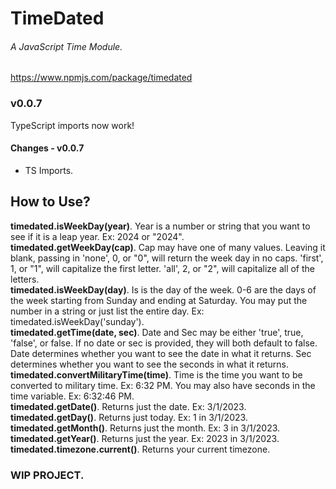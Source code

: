 # TimeDated
###### A JavaScript Time Module.
https://www.npmjs.com/package/timedated

### v0.0.7
TypeScript imports now work!

#### Changes - v0.0.7
- TS Imports.
  
## How to Use?
**timedated.isWeekDay(year)**. Year is a number or string that you want to see if it is a leap year. Ex: 2024 or "2024".\
**timedated.getWeekDay(cap)**. Cap may have one of many values. Leaving it blank, passing in 'none', 0, or "0", will return the week day in no caps. 'first', 1, or "1", will capitalize the first letter. 'all', 2, or "2", will capitalize all of the letters.\
**timedated.isWeekDay(day)**. Is is the day of the week. 0-6 are the days of the week starting from Sunday and ending at Saturday. You may put the number in a string or just list the entire day. Ex: timedated.isWeekDay('sunday').\
**timedated.getTime(date, sec)**. Date and Sec may be either 'true', true, 'false', or false. If no date or sec is provided, they will both default to false. Date determines whether you want to see the date in what it returns. Sec determines whether you want to see the seconds in what it returns.\
**timedated.convertMilitaryTime(time)**. Time is the time you want to be converted to military time. Ex: 6:32 PM. You may also have seconds in the time variable. Ex: 6:32:46 PM.\
**timedated.getDate()**. Returns just the date. Ex: 3/1/2023.\
**timedated.getDay()**. Returns just today. Ex: 1 in 3/1/2023.\
**timedated.getMonth()**. Returns just the month. Ex: 3 in 3/1/2023.\
**timedated.getYear()**. Returns just the year. Ex: 2023 in 3/1/2023.\
**timedated.timezone.current()**. Returns your current timezone.

### WIP PROJECT.
